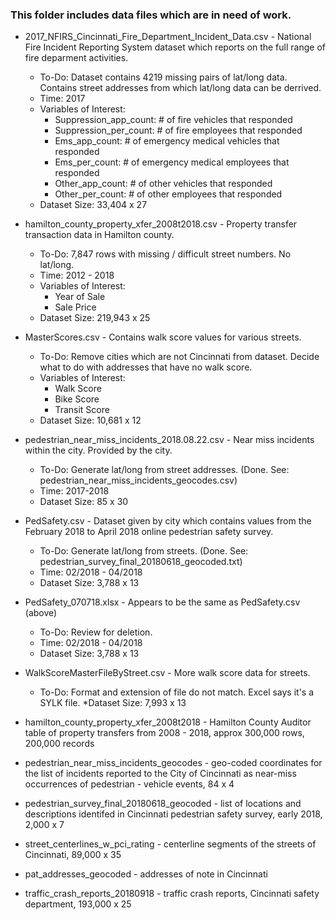 
### This folder includes data files which are in need of work.

* 2017_NFIRS_Cincinnati_Fire_Department_Incident_Data.csv - National Fire Incident Reporting System dataset which reports on the full range of fire deparment activities.
	* To-Do: Dataset contains 4219 missing pairs of lat/long data. Contains street addresses from which lat/long data can be derrived.
	* Time: 2017
	* Variables of Interest: 
		* Suppression_app_count: # of fire vehicles that responded
		* Suppression_per_count: # of fire employees that responded
		* Ems_app_count: # of emergency medical vehicles that responded
		* Ems_per_count: # of emergency medical employees that responded
		* Other_app_count: # of other vehicles that responded
		* Other_per_count: # of other employees that responded
	* Dataset Size: 33,404 x 27

* hamilton_county_property_xfer_2008t2018.csv - Property transfer transaction data in Hamilton county.
	* To-Do: 7,847 rows with missing / difficult street numbers. No lat/long. 
	* Time: 2012 - 2018
	* Variables of Interest:
		* Year of Sale
		* Sale Price
	* Dataset Size: 219,943 x 25

* MasterScores.csv - Contains walk score values for various streets.
	* To-Do: Remove cities which are not Cincinnati from dataset. Decide what to do with addresses that have no walk score.
	* Variables of Interest:
		* Walk Score
		* Bike Score
		* Transit Score
	* Dataset Size: 10,681 x 12
		
* pedestrian_near_miss_incidents_2018.08.22.csv	- Near miss incidents within the city. Provided by the city.
	* To-Do: Generate lat/long from street addresses. (Done. See: pedestrian_near_miss_incidents_geocodes.csv)
	* Time: 2017-2018
	* Dataset Size: 85 x 30
	
* PedSafety.csv - Dataset given by city which contains values from the February 2018 to April 2018 online pedestrian safety survey.
	* To-Do: Generate lat/long from streets. (Done. See: pedestrian_survey_final_20180618_geocoded.txt)
	* Time: 02/2018 - 04/2018
	* Dataset Size: 3,788 x 13

* PedSafety_070718.xlsx - Appears to be the same as PedSafety.csv (above)
	* To-Do: Review for deletion.
	* Time: 02/2018 - 04/2018
	* Dataset Size: 3,788 x 13

* WalkScoreMasterFileByStreet.csv - More walk score data for streets.
	* To-Do: Format and extension of file do not match. Excel says it's a SYLK file.
	*Dataset Size: 7,993 x 13

	
* hamilton_county_property_xfer_2008t2018 - Hamilton County Auditor table of property transfers from 2008 - 2018, approx 300,000 rows, 200,000 records
* pedestrian_near_miss_incidents_geocodes - geo-coded coordinates for the list of incidents reported to the City of Cincinnati as near-miss occurrences of pedestrian - vehicle events, 84 x 4
* pedestrian_survey_final_20180618_geocoded - list of locations and descriptions identifed in Cincinnati pedestrian safety survey, early 2018, 2,000 x 7
* street_centerlines_w_pci_rating - centerline segments of the streets of Cincinnati, 89,000 x 35
* pat_addresses_geocoded - addresses of note in Cincinnati
* traffic_crash_reports_20180918 - traffic crash reports, Cincinnati safety department, 193,000 x 25

